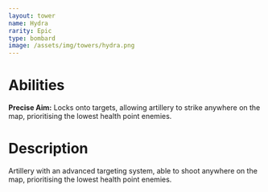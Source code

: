 ```yaml
---
layout: tower
name: Hydra
rarity: Epic
type: bombard
image: /assets/img/towers/hydra.png
---
```


# Abilities

**Precise Aim:** Locks onto targets, allowing artillery to strike anywhere on the map, prioritising the lowest health point enemies.

# Description

Artillery with an advanced targeting system, able to shoot anywhere on the map, prioritising the lowest health point enemies.
